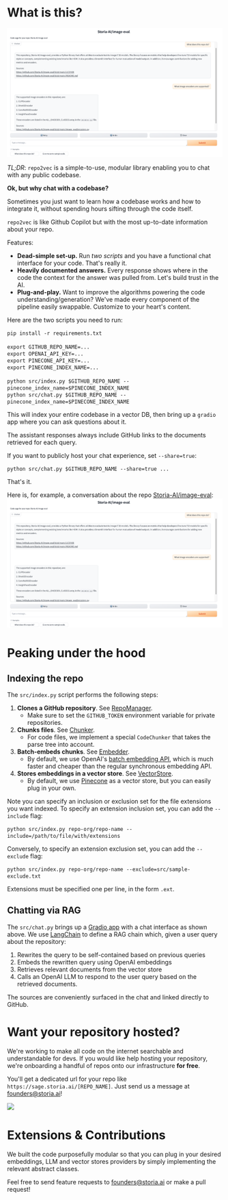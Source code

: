 # What is this?

![screenshot](assets/chat_screenshot.png)

*TL;DR*: `repo2vec` is a simple-to-use, modular library enabling you to chat with any public codebase.

**Ok, but why chat with a codebase?**

Sometimes you just want to learn how a codebase works and how to integrate it, without spending hours sifting through
the code itself. 

`repo2vec` is like Github Copilot but with the most up-to-date information about your repo. 

Features: 
- **Dead-simple set-up.** Run *two scripts* and you have a functional chat interface for your code. That's really it.
- **Heavily documented answers.** Every response shows where in the code the context for the answer was pulled from. Let's build trust in the AI.
- **Plug-and-play.** Want to improve the algorithms powering the code understanding/generation? We've made every component of the pipeline easily swappable. Customize to your heart's content.

Here are the two scripts you need to run:
```
pip install -r requirements.txt

export GITHUB_REPO_NAME=...
export OPENAI_API_KEY=...
export PINECONE_API_KEY=...
export PINECONE_INDEX_NAME=...

python src/index.py $GITHUB_REPO_NAME --pinecone_index_name=$PINECONE_INDEX_NAME
python src/chat.py $GITHUB_REPO_NAME --pinecone_index_name=$PINECONE_INDEX_NAME
```
This will index your entire codebase in a vector DB, then bring up a `gradio` app where you can ask questions about it. 

The assistant responses always include GitHub links to the documents retrieved for each query.

If you want to publicly host your chat experience, set `--share=true`:
```
python src/chat.py $GITHUB_REPO_NAME --share=true ...
```

That's it.

Here is, for example, a conversation about the repo [Storia-AI/image-eval](https://github.com/Storia-AI/image-eval):
![screenshot](assets/chat_screenshot.png)

# Peaking under the hood

## Indexing the repo
The `src/index.py` script performs the following steps:
1. **Clones a GitHub repository**. See [RepoManager](src/repo_manager.py).
    - Make sure to set the `GITHUB_TOKEN` environment variable for private repositories.
2. **Chunks files**. See [Chunker](src/chunker.py).
    - For code files, we implement a special `CodeChunker` that takes the parse tree into account.
3. **Batch-embeds chunks**. See [Embedder](src/embedder.py).
    - By default, we use OpenAI's [batch embedding API](https://platform.openai.com/docs/guides/batch/overview), which is much faster and cheaper than the regular synchronous embedding API.
4. **Stores embeddings in a vector store**. See [VectorStore](src/vector_store.py).
    - By default, we use [Pinecone](https://pinecone.io) as a vector store, but you can easily plug in your own.

Note you can specify an inclusion or exclusion set for the file extensions you want indexed. To specify an extension inclusion set, you can add the `--include` flag:
```
python src/index.py repo-org/repo-name --include=/path/to/file/with/extensions
```
Conversely, to specify an extension exclusion set, you can add the `--exclude` flag:
```
python src/index.py repo-org/repo-name --exclude=src/sample-exclude.txt
```
Extensions must be specified one per line, in the form `.ext`.

## Chatting via RAG
The `src/chat.py` brings up a [Gradio app](https://www.gradio.app/) with a chat interface as shown above. We use [LangChain](https://langchain.com) to define a RAG chain which, given a user query about the repository:

1. Rewrites the query to be self-contained based on previous queries
2. Embeds the rewritten query using OpenAI embeddings
3. Retrieves relevant documents from the vector store
4. Calls an OpenAI LLM to respond to the user query based on the retrieved documents.

The sources are conveniently surfaced in the chat and linked directly to GitHub.

# Want your repository hosted?

We're working to make all code on the internet searchable and understandable for devs. If you would like help hosting
your repository, we're onboarding a handful of repos onto our infrastructure **for free**. 

You'll get a dedicated url for your repo like `https://sage.storia.ai/[REPO_NAME]`. Just send us a message at [founders@storia.ai](mailto:founders@storia.ai)!

![](assets/sage.gif)

# Extensions & Contributions
We built the code purposefully modular so that you can plug in your desired embeddings, LLM and vector stores providers by simply implementing the relevant abstract classes.

Feel free to send feature requests to [founders@storia.ai](mailto:founders@storia.ai) or make a pull request!

